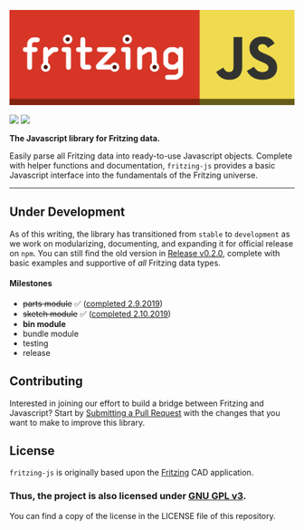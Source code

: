 ![FritzingJS](./assets/logo.png?raw=true "FritzingJS")

![](https://img.shields.io/badge/CODE%20STYLE-STANDARD-d73526.svg?longCache=true&style=flat-square)
![](https://img.shields.io/badge/VERSION-0.4.0-c6af16.svg?longCache=true&style=flat-square)

**The Javascript library for Fritzing data.**

 Easily parse all Fritzing data into ready-to-use Javascript objects. Complete with helper functions and documentation, `fritzing-js` provides a basic Javascript interface into the fundamentals of the Fritzing universe.

-------------------------------------------------------------

## Under Development

As of this writing, the library has transitioned from `stable` to `development` as we work on modularizing, documenting, and expanding it for official release on `npm`. You can still find the old version in [Release v0.2.0](https://github.com/freetzing/fritzing-js/releases/tag/v0.2.0), complete with basic examples and supportive of *all* Fritzing data types.

#### Milestones
- ~~parts module~~ ✅ ([completed 2.9.2019](https://github.com/freetzing/fritzing-js/blob/master/lib/part.js))
- ~~sketch module~~ ✅ ([completed 2.10.2019](https://github.com/freetzing/fritzing-js/blob/master/lib/sketch.js))
- **bin module**
- bundle module
- testing
- release

## Contributing

Interested in joining our effort to build a bridge between Fritzing and Javascript? Start by [Submitting a Pull Request](https://github.com/freetzing/fritzing-js/compare) with the changes that you want to make to improve this library.

## License

`fritzing-js` is originally based upon the [Fritzing](https://github.com/fritzing/fritzing-app) CAD application.

### **Thus, the project is also licensed under [GNU GPL v3](https://www.gnu.org/licenses/gpl-3.0.en.html).**
 You can find a copy of the license in the LICENSE file of this repository.
